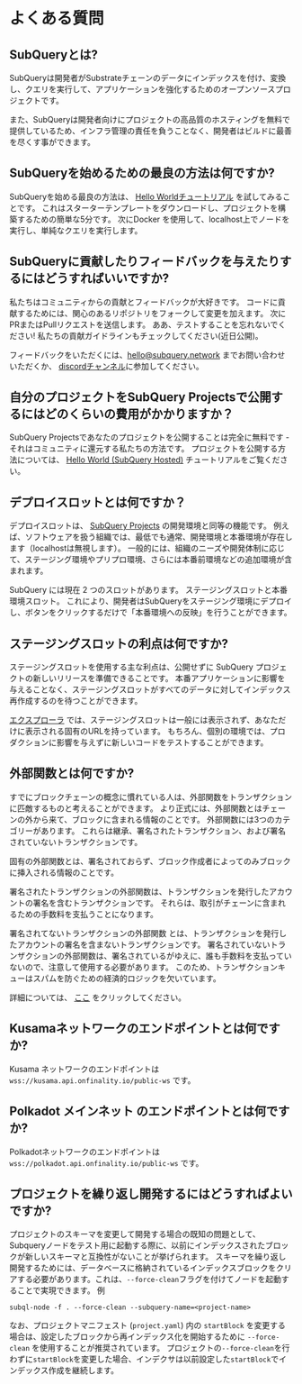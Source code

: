 # よくある質問

## SubQueryとは?

SubQueryは開発者がSubstrateチェーンのデータにインデックスを付け、変換し、クエリを実行して、アプリケーションを強化するためのオープンソースプロジェクトです。

また、SubQueryは開発者向けにプロジェクトの高品質のホスティングを無料で提供しているため、インフラ管理の責任を負うことなく、開発者はビルドに最善を尽くす事ができます。

## SubQueryを始めるための最良の方法は何ですか?

SubQueryを始める最良の方法は、 [Hello Worldチュートリアル](../quickstart/helloworld-localhost.md) を試してみることです。 これはスターターテンプレートをダウンロードし、プロジェクトを構築するための簡単な5分です。 次にDocker を使用して、localhost上でノードを実行し、単純なクエリを実行します。

## SubQueryに貢献したりフィードバックを与えたりするにはどうすればいいですか?

私たちはコミュニティからの貢献とフィードバックが大好きです。 コードに貢献するためには、関心のあるリポジトリをフォークして変更を加えます。 次にPRまたはPullリクエストを送信します。 ああ、テストすることを忘れないでください! 私たちの貢献ガイドラインもチェックしてください(近日公開)。

フィードバックをいただくには、hello@subquery.network までお問い合わせいただくか、 [discordチャンネル](https://discord.com/invite/78zg8aBSMG)に参加してください。

## 自分のプロジェクトをSubQuery Projectsで公開するにはどのくらいの費用がかかりますか？

SubQuery Projectsであなたのプロジェクトを公開することは完全に無料です - それはコミュニティに還元する私たちの方法です。 プロジェクトを公開する方法については、 [Hello World (SubQuery Hosted)](../quickstart/helloworld-hosted.md) チュートリアルをご覧ください。

## デプロイスロットとは何ですか？

デプロイスロットは、 [SubQuery Projects](https://project.subquery.network) の開発環境と同等の機能です。 例えば、ソフトウェアを扱う組織では、最低でも通常、開発環境と本番環境が存在します（localhostは無視します）。 一般的には、組織のニーズや開発体制に応じて、ステージング環境やプリプロ環境、さらには本番前環境などの追加環境が含まれます。

SubQuery には現在 2 つのスロットがあります。 ステージングスロットと本番環境スロット。 これにより、開発者はSubQueryをステージング環境にデプロイし、ボタンをクリックするだけで「本番環境への反映」を行うことができます。

## ステージングスロットの利点は何ですか?

ステージングスロットを使用する主な利点は、公開せずに SubQuery プロジェクトの新しいリリースを準備できることです。 本番アプリケーションに影響を与えることなく、ステージングスロットがすべてのデータに対してインデックス再作成するのを待つことができます。

[エクスプローラ](https://explorer.subquery.network/) では、ステージングスロットは一般には表示されず、あなただけに表示される固有のURLを持っています。 もちろん、個別の環境では、プロダクションに影響を与えずに新しいコードをテストすることができます。

## 外部関数とは何ですか?

すでにブロックチェーンの概念に慣れている人は、外部関数をトランザクションに匹敵するものと考えることができます。 より正式には、外部関数とはチェーンの外から来て、ブロックに含まれる情報のことです。 外部関数には3つのカテゴリーがあります。 これらは継承、署名されたトランザクション、および署名されていないトランザクションです。

固有の外部関数とは、署名されておらず、ブロック作成者によってのみブロックに挿入される情報のことです。

署名されたトランザクションの外部関数は、トランザクションを発行したアカウントの署名を含むトランザクションです。 それらは、取引がチェーンに含まれるための手数料を支払うことになります。

署名されてないトランザクションの外部関数 とは、トランザクションを発行したアカウントの署名を含まないトランザクションです。 署名されていないトランザクションの外部関数は、署名されているがゆえに、誰も手数料を支払っていないので、注意して使用する必要があります。 このため、トランザクションキューはスパムを防ぐための経済的ロジックを欠いています。

詳細については、 [ここ](https://substrate.dev/docs/en/knowledgebase/learn-substrate/extrinsics) をクリックしてください。

## Kusamaネットワークのエンドポイントとは何ですか?

Kusama ネットワークのエンドポイントは `wss://kusama.api.onfinality.io/public-ws` です。

## Polkadot メインネット のエンドポイントとは何ですか?

Polkadotネットワークのエンドポイントは `wss://polkadot.api.onfinality.io/public-ws` です。

## プロジェクトを繰り返し開発するにはどうすればよいですか?

プロジェクトのスキーマを変更して開発する場合の既知の問題として、Subqueryノードをテスト用に起動する際に、以前にインデックスされたブロックが新しいスキーマと互換性がないことが挙げられます。 スキーマを繰り返し開発するためには、データベースに格納されているインデックスブロックをクリアする必要があります。これは、`--force-clean`フラグを付けてノードを起動することで実現できます。 例

```shell
subql-node -f . --force-clean --subquery-name=<project-name>
```

なお、プロジェクトマニフェスト (`project.yaml`) 内の `startBlock` を変更する場合は、設定したブロックから再インデックス化を開始するために `--force-clean` を使用することが推奨されています。 プロジェクトの`--force-clean`を行わずに`startBlock`を変更した場合、インデクサは以前設定した`startBlock`でインデックス作成を継続します。